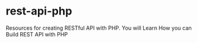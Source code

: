 # rest-api-php
Resources for creating RESTful API with PHP. You will Learn How you can Build REST API with PHP
